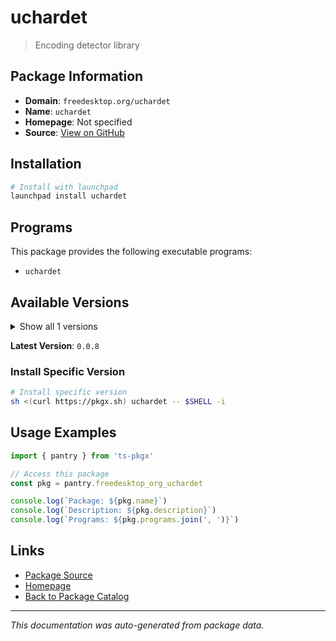 # uchardet

> Encoding detector library

## Package Information

- **Domain**: `freedesktop.org/uchardet`
- **Name**: `uchardet`
- **Homepage**: Not specified
- **Source**: [View on GitHub](https://github.com/pkgxdev/pantry/tree/main/projects/freedesktop.org/uchardet/package.yml)

## Installation

```bash
# Install with launchpad
launchpad install uchardet
```

## Programs

This package provides the following executable programs:

- `uchardet`

## Available Versions

<details>
<summary>Show all 1 versions</summary>

- `0.0.8`

</details>

**Latest Version**: `0.0.8`

### Install Specific Version

```bash
# Install specific version
sh <(curl https://pkgx.sh) uchardet -- $SHELL -i
```

## Usage Examples

```typescript
import { pantry } from 'ts-pkgx'

// Access this package
const pkg = pantry.freedesktop_org_uchardet

console.log(`Package: ${pkg.name}`)
console.log(`Description: ${pkg.description}`)
console.log(`Programs: ${pkg.programs.join(', ')}`)
```

## Links

- [Package Source](https://github.com/pkgxdev/pantry/tree/main/projects/freedesktop.org/uchardet/package.yml)
- [Homepage](#)
- [Back to Package Catalog](../package-catalog.md)

---

*This documentation was auto-generated from package data.*

